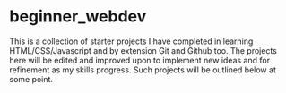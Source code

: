 # beginner_webdev
This is a collection of starter projects I have completed in learning HTML/CSS/Javascript and by extension Git and Github too. The projects here will be edited and improved upon to implement new ideas and for refinement as my skills progress. Such projects will be outlined below at some point.

